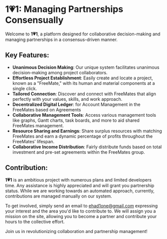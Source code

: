 # 1💗1: Managing Partnerships Consensually

Welcome to **1💗1**, a platform designed for collaborative decision-making and managing partnerships in a consensus-driven manner.

## Key Features:

- **Unanimous Decision Making**: Our unique system facilitates unanimous decision-making among project collaborators.
- **Effortless Project Establishment**: Easily create and locate a project, known as a "FreeMate," with its human and material components at a single click.
- **Tailored Connection**: Discover and connect with FreeMates that align perfectly with your values, skills, and work approach.
- **Decentralized Digital Ledger**: for Account Management in the FreeMates based on Agreements
- **Collaborative Management Tools**: Access various management tools like graphs, Gantt charts, task boards, and more to aid shared FreeMates management.
- **Resource Sharing and Earnings**: Share surplus resources with matching FreeMates and earn a dynamic percentage of profits throughout the FreeMates' lifespan.
- **Collaborative Income Distribution**: Fairly distribute funds based on total investment and pre-set agreements within the FreeMates group.

## Contribution:

**1💗1** is an ambitious project with numerous plans and limited developers time. Any assistance is highly appreciated and will grant you partnership status. While we are working towards an automated approach, currently, contributions are managed manually on our system.

To get involved, simply send an email to [ehad1one@gmail.com](mailto:ehad1one@gmail.com) expressing your interest and the area you'd like to contribute to. We will assign you a mission on the site, allowing you to become a partner and contribute your hours to the collective effort.

Join us in revolutionizing collaboration and partnership management!